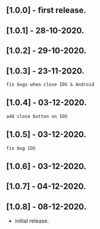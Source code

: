 ## [1.0.0] - first release.
## [1.0.1] - 28-10-2020.
## [1.0.2] - 29-10-2020.
## [1.0.3] - 23-11-2020.
    fix bugs when close IOS & Android
## [1.0.4] - 03-12-2020.
    add close button on IOS
## [1.0.5] - 03-12-2020.
    fix bug IOS
## [1.0.6] - 03-12-2020.
## [1.0.7] - 04-12-2020.
## [1.0.8] - 08-12-2020.

* initial release.
